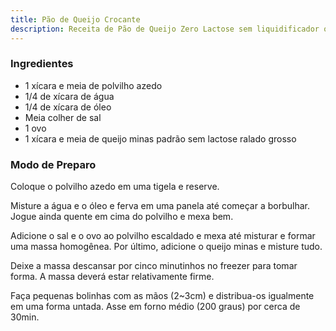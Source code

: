 ```yaml
---
title: Pão de Queijo Crocante
description: Receita de Pão de Queijo Zero Lactose sem liquidificador ou batedeira
---
```


### Ingredientes

- 1 xícara e meia de polvilho azedo
- 1/4 de xícara de água
- 1/4 de xícara de óleo
- Meia colher de sal
- 1 ovo
- 1 xícara e meia de queijo minas padrão sem lactose ralado grosso

### Modo de Preparo

Coloque o polvilho azedo em uma tigela e reserve.

Misture a água e o óleo e ferva em uma panela até começar a borbulhar. Jogue ainda quente em cima do polvilho e mexa bem.

Adicione o sal e o ovo ao polvilho escaldado e mexa até misturar e formar uma massa homogênea. Por último, adicione o queijo minas e misture tudo.

Deixe a massa descansar por cinco minutinhos no freezer para tomar forma. A massa deverá estar relativamente firme.

Faça pequenas bolinhas com as mãos (2~3cm) e distribua-os igualmente em uma forma untada. Asse em forno médio (200 graus) por cerca de 30min.
